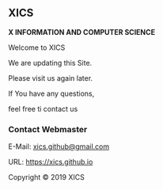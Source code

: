 ## XICS
**X INFORMATION AND COMPUTER SCIENCE**

Welcome to XICS

We are updating this Site.

Please visit us again later.

If You have any questions,

feel free ti contact us

### Contact Webmaster
E-Mail: <xics.github@gmail.com>

URL: https://xics.github.io

Copyright © 2019 XICS
